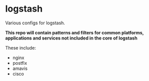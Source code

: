 # logstash
Various configs for logstash.

**This repo will contain patterns and filters for common platforms, applications and services not included in the core of logstash**

These include:
  - nginx
  - postfix
  - amavis
  - cisco
